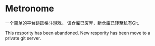 # Metronome
一个简单的平台跳跃格斗游戏。
该仓库已废弃，新仓库已转至私有Git.

This respority has been abandoned.
New respority has been move to a private git server.
